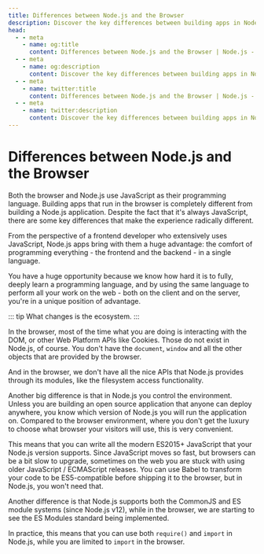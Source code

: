 ```yaml
---
title: Differences between Node.js and the Browser
description: Discover the key differences between building apps in Node.js and the browser, including ecosystem, environment control, and module systems.
head:
  - - meta
    - name: og:title
      content: Differences between Node.js and the Browser | Node.js - iDoc.dev
  - - meta
    - name: og:description
      content: Discover the key differences between building apps in Node.js and the browser, including ecosystem, environment control, and module systems.
  - - meta
    - name: twitter:title
      content: Differences between Node.js and the Browser | Node.js - iDoc.dev
  - - meta
    - name: twitter:description
      content: Discover the key differences between building apps in Node.js and the browser, including ecosystem, environment control, and module systems.
---
```



# Differences between Node.js and the Browser

Both the browser and Node.js use JavaScript as their programming language. Building apps that run in the browser is completely different from building a Node.js application. Despite the fact that it's always JavaScript, there are some key differences that make the experience radically different.

From the perspective of a frontend developer who extensively uses JavaScript, Node.js apps bring with them a huge advantage: the comfort of programming everything - the frontend and the backend - in a single language.

You have a huge opportunity because we know how hard it is to fully, deeply learn a programming language, and by using the same language to perform all your work on the web - both on the client and on the server, you're in a unique position of advantage.

::: tip
What changes is the ecosystem.
:::

In the browser, most of the time what you are doing is interacting with the DOM, or other Web Platform APIs like Cookies. Those do not exist in Node.js, of course. You don't have the `document`, `window` and all the other objects that are provided by the browser.

And in the browser, we don't have all the nice APIs that Node.js provides through its modules, like the filesystem access functionality.

Another big difference is that in Node.js you control the environment. Unless you are building an open source application that anyone can deploy anywhere, you know which version of Node.js you will run the application on. Compared to the browser environment, where you don't get the luxury to choose what browser your visitors will use, this is very convenient.

This means that you can write all the modern ES2015+ JavaScript that your Node.js version supports. Since JavaScript moves so fast, but browsers can be a bit slow to upgrade, sometimes on the web you are stuck with using older JavaScript / ECMAScript releases. You can use Babel to transform your code to be ES5-compatible before shipping it to the browser, but in Node.js, you won't need that.

Another difference is that Node.js supports both the CommonJS and ES module systems (since Node.js v12), while in the browser, we are starting to see the ES Modules standard being implemented.

In practice, this means that you can use both `require()` and `import` in Node.js, while you are limited to `import` in the browser.
